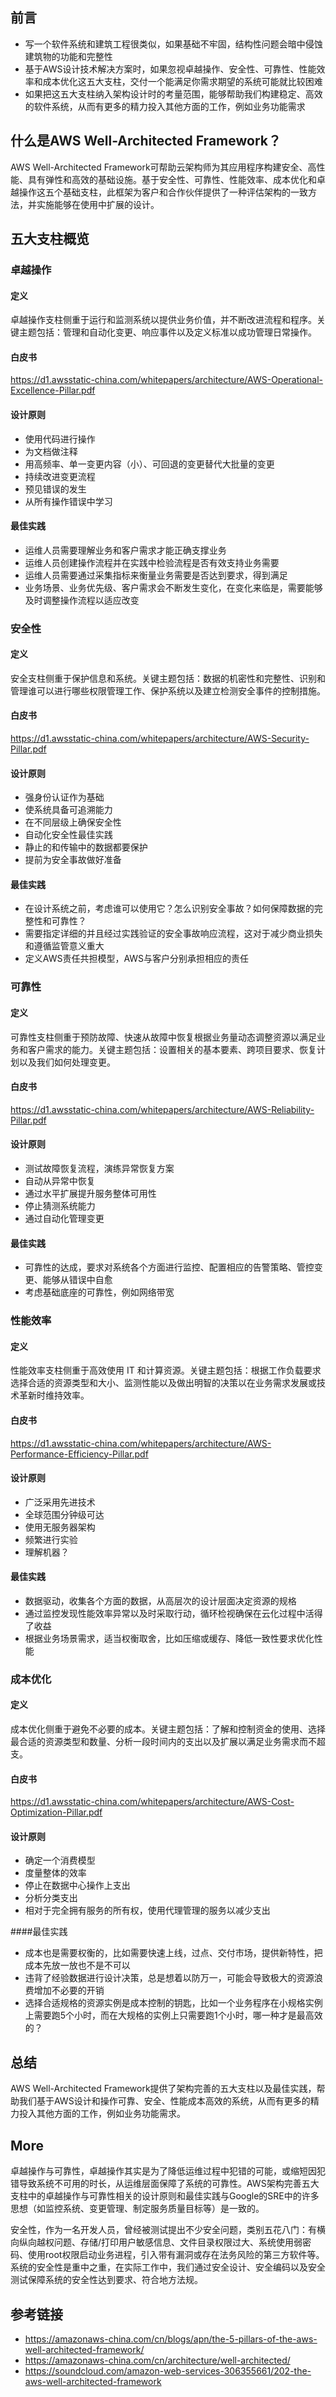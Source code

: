 ## 前言

* 写一个软件系统和建筑工程很类似，如果基础不牢固，结构性问题会暗中侵蚀建筑物的功能和完整性
* 基于AWS设计技术解决方案时，如果忽视卓越操作、安全性、可靠性、性能效率和成本优化这五大支柱，交付一个能满足你需求期望的系统可能就比较困难
* 如果把这五大支柱纳入架构设计时的考量范围，能够帮助我们构建稳定、高效的软件系统，从而有更多的精力投入其他方面的工作，例如业务功能需求

## 什么是AWS Well-Architected Framework？
AWS Well-Architected Framework可帮助云架构师为其应用程序构建安全、高性能、具有弹性和高效的基础设施。基于安全性、可靠性、性能效率、成本优化和卓越操作这五个基础支柱，此框架为客户和合作伙伴提供了一种评估架构的一致方法，并实施能够在使用中扩展的设计。

## 五大支柱概览

### 卓越操作

#### 定义
卓越操作支柱侧重于运行和监测系统以提供业务价值，并不断改进流程和程序。关键主题包括：管理和自动化变更、响应事件以及定义标准以成功管理日常操作。

#### 白皮书
https://d1.awsstatic-china.com/whitepapers/architecture/AWS-Operational-Excellence-Pillar.pdf

#### 设计原则
* 使用代码进行操作
* 为文档做注释
* 用高频率、单一变更内容（小）、可回退的变更替代大批量的变更
* 持续改进变更流程
* 预见错误的发生
* 从所有操作错误中学习

#### 最佳实践

* 运维人员需要理解业务和客户需求才能正确支撑业务
* 运维人员创建操作流程并在实践中检验流程是否有效支持业务需要
* 运维人员需要通过采集指标来衡量业务需要是否达到要求，得到满足
* 业务场景、业务优先级、客户需求会不断发生变化，在变化来临是，需要能够及时调整操作流程以适应改变

### 安全性

#### 定义
安全支柱侧重于保护信息和系统。关键主题包括：数据的机密性和完整性、识别和管理谁可以进行哪些权限管理工作、保护系统以及建立检测安全事件的控制措施。

#### 白皮书
https://d1.awsstatic-china.com/whitepapers/architecture/AWS-Security-Pillar.pdf

#### 设计原则

* 强身份认证作为基础
* 使系统具备可追溯能力
* 在不同层级上确保安全性
* 自动化安全性最佳实践
* 静止的和传输中的数据都要保护
* 提前为安全事故做好准备

#### 最佳实践

* 在设计系统之前，考虑谁可以使用它？怎么识别安全事故？如何保障数据的完整性和可靠性？
* 需要指定详细的并且经过实践验证的安全事故响应流程，这对于减少商业损失和遵循监管意义重大
* 定义AWS责任共担模型，AWS与客户分别承担相应的责任

### 可靠性

#### 定义
可靠性支柱侧重于预防故障、快速从故障中恢复根据业务量动态调整资源以满足业务和客户需求的能力。关键主题包括：设置相关的基本要素、跨项目要求、恢复计划以及我们如何处理变更。

#### 白皮书
https://d1.awsstatic-china.com/whitepapers/architecture/AWS-Reliability-Pillar.pdf

#### 设计原则

* 测试故障恢复流程，演练异常恢复方案
* 自动从异常中恢复
* 通过水平扩展提升服务整体可用性
* 停止猜测系统能力
* 通过自动化管理变更

#### 最佳实践

* 可靠性的达成，要求对系统各个方面进行监控、配置相应的告警策略、管控变更、能够从错误中自愈
* 考虑基础底座的可靠性，例如网络带宽

### 性能效率

#### 定义
性能效率支柱侧重于高效使用 IT 和计算资源。关键主题包括：根据工作负载要求选择合适的资源类型和大小、监测性能以及做出明智的决策以在业务需求发展或技术革新时维持效率。

#### 白皮书
https://d1.awsstatic-china.com/whitepapers/architecture/AWS-Performance-Efficiency-Pillar.pdf

#### 设计原则
* 广泛采用先进技术
* 全球范围分钟级可达
* 使用无服务器架构
* 频繁进行实验
* 理解机器？

#### 最佳实践
* 数据驱动，收集各个方面的数据，从高层次的设计层面决定资源的规格
* 通过监控发现性能效率异常以及时采取行动，循环检视确保在云化过程中活得了收益
* 根据业务场景需求，适当权衡取舍，比如压缩或缓存、降低一致性要求优化性能

### 成本优化

#### 定义
成本优化侧重于避免不必要的成本。关键主题包括：了解和控制资金的使用、选择最合适的资源类型和数量、分析一段时间内的支出以及扩展以满足业务需求而不超支。

#### 白皮书
https://d1.awsstatic-china.com/whitepapers/architecture/AWS-Cost-Optimization-Pillar.pdf

#### 设计原则
* 确定一个消费模型
* 度量整体的效率
* 停止在数据中心操作上支出
* 分析分类支出
* 相对于完全拥有服务的所有权，使用代理管理的服务以减少支出

####最佳实践
* 成本也是需要权衡的，比如需要快速上线，过点、交付市场，提供新特性，把成本先放一放也不是不可以
* 违背了经验数据进行设计决策，总是想着以防万一，可能会导致极大的资源浪费增加不必要的开销
* 选择合适规格的资源实例是成本控制的钥匙，比如一个业务程序在小规格实例上需要跑5个小时，而在大规格的实例上只需要跑1个小时，哪一种才是最高效的？

## 总结
AWS Well-Architected Framework提供了架构完善的五大支柱以及最佳实践，帮助我们基于AWS设计和操作可靠、安全、性能成本高效的系统，从而有更多的精力投入其他方面的工作，例如业务功能需求。

## More
卓越操作与可靠性，卓越操作其实是为了降低运维过程中犯错的可能，或缩短因犯错导致系统不可用的时长，从运维层面保障了系统的可靠性。AWS架构完善五大支柱中的卓越操作与可靠性相关的设计原则和最佳实践与Google的SRE中的许多思想（如监控系统、变更管理、制定服务质量目标等）是一致的。

安全性，作为一名开发人员，曾经被测试提出不少安全问题，类别五花八门：有横向纵向越权问题、存储/打印用户敏感信息、文件目录权限过大、系统使用弱密码、使用root权限启动业务进程，引入带有漏洞或存在法务风险的第三方软件等。系统的安全性是重中之重，在实际工作中，我们通过安全设计、安全编码以及安全测试保障系统的安全性达到要求、符合地方法规。

## 参考链接
* https://amazonaws-china.com/cn/blogs/apn/the-5-pillars-of-the-aws-well-architected-framework/
* https://amazonaws-china.com/cn/architecture/well-architected/
* https://soundcloud.com/amazon-web-services-306355661/202-the-aws-well-architected-framework


